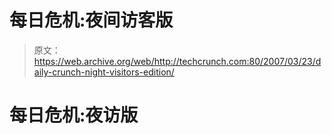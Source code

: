 # 每日危机:夜间访客版 

> 原文：<https://web.archive.org/web/http://techcrunch.com:80/2007/03/23/daily-crunch-night-visitors-edition/>

# 每日危机:夜访版